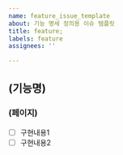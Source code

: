 ```yaml
---
name: feature_issue_template
about: 기능 명세 정의용 이슈 템플릿
title: feature;
labels: feature
assignees: ''

---
```


## (기능명)
### (페이지)
- [ ] 구현내용1
- [ ] 구현내용2
